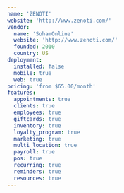 ```yaml
---
name: 'ZENOTI'
website: 'http://www.zenoti.com/'
vendor:
  name: 'SohamOnline'
  website: 'http://www.zenoti.com/'
  founded: 2010
  country: US
deployment:
  installed: false
  mobile: true
  web: true
pricing: 'from $65.00/month'
features:
  appointments: true
  clients: true
  employees: true
  giftcards: true
  inventory: true
  loyalty_program: true
  marketing: true
  multi_location: true
  payroll: true
  pos: true
  recurring: true
  reminders: true
  resources: true
---
```

